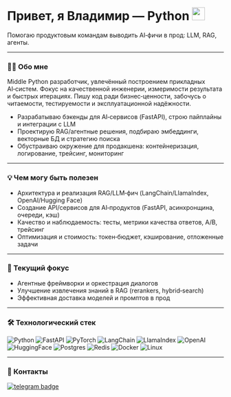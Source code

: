 <div>
  <img src="https://komarev.com/ghpvc/?username=rebiwer&style=flat-square&color=blue" alt=""/>
  <h1>
    Привет, я Владимир — Python
    <img src="https://media.giphy.com/media/hvRJCLFzcasrR4ia7z/giphy.gif" width="30px"/>
  </h1>
  <p>
    Помогаю продуктовым командам выводить AI‑фичи в прод: LLM, RAG, агенты.
  </p>
  
</div>

---

### :man_technologist: Обо мне
Middle Python разработчик, увлечённый построением прикладных AI‑систем. Фокус на
качественной инженерии, измеримости результата и быстрых итерациях. Пишу код ради бизнес‑ценности,
забочусь о читаемости, тестируемости и эксплуатационной надёжности.

- Разрабатываю бэкенды для AI‑сервисов (FastAPI), строю пайплайны и интеграции с LLM
- Проектирую RAG/агентные решения, подбираю эмбеддинги, векторные БД и стратегию поиска
- Обустраиваю окружение для продакшена: контейнеризация, логирование, трейсинг, мониторинг

---

### :bulb: Чем могу быть полезен
- Архитектура и реализация RAG/LLM‑фич (LangChain/LlamaIndex, OpenAI/Hugging Face)
- Создание API/сервисов для AI‑продуктов (FastAPI, асинхронщина, очереди, кэш)
- Качество и наблюдаемость: тесты, метрики качества ответов, A/B, трейсинг
- Оптимизация и стоимость: токен‑бюджет, кэширование, отложенные задачи

---

### :compass: Текущий фокус
- Агентные фреймворки и оркестрация диалогов
- Улучшение извлечения знаний в RAG (rerankers, hybrid‑search)
- Эффективная доставка моделей и промптов в прод

---

### :hammer_and_wrench: Технологический стек
![Python](https://img.shields.io/badge/python-3670A0?style=for-the-badge&logo=python&logoColor=ffdd54)
![FastAPI](https://img.shields.io/badge/FastAPI-109989?style=for-the-badge&logo=fastapi&logoColor=white)
![PyTorch](https://img.shields.io/badge/PyTorch-%23EE4C2C.svg?style=for-the-badge&logo=pytorch&logoColor=white)
![LangChain](https://img.shields.io/badge/LangChain-0B0B0B?style=for-the-badge)
![LlamaIndex](https://img.shields.io/badge/LlamaIndex-0B0B0B?style=for-the-badge)
![OpenAI](https://img.shields.io/badge/OpenAI-412991?style=for-the-badge&logo=openai&logoColor=white)
![HuggingFace](https://img.shields.io/badge/HuggingFace-FFD21E?style=for-the-badge&logo=huggingface&logoColor=black)
![Postgres](https://img.shields.io/badge/postgres-%23316192.svg?style=for-the-badge&logo=postgresql&logoColor=white)
![Redis](https://img.shields.io/badge/redis-%23DD0031.svg?style=for-the-badge&logo=redis&logoColor=white)
![Docker](https://img.shields.io/badge/Docker-316192?style=for-the-badge&logo=docker&logoColor=white)
![Linux](https://img.shields.io/badge/Linux-FCC624?style=for-the-badge&logo=linux&logoColor=black)

---

### :handshake: Контакты
<a href="https://t.me/ReBiwer">
  <img src="https://img.shields.io/badge/telegram-blue?logo=telegram&logoColor=white" alt="telegram badge"/>
</a>
